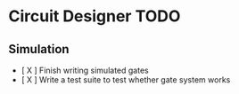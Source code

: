 # Circuit Designer TODO

## Simulation

- [ X ] Finish writing simulated gates
- [ X ] Write a test suite to test whether gate system works
